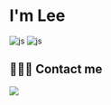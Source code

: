 # I'm Lee


<!--!
[Top Langs](https://github-readme-stats.vercel.app/api/top-langs/?username=ssunny25&layout=compact&theme=dracula)
-->

![js](https://img.shields.io/badge/Java-ED8B00?style=for-the-badge&logo=openjdk&logoColor=white)
![js](https://img.shields.io/badge/Spring-6DB33F?style=for-the-badge&logo=spring&logoColor=white)

## 👩🏻‍💻 Contact me
<a href="mailto:ssunny252525@gmail.com"><img src="https://img.shields.io/badge/Gmail-D14836?style=for-the-badge&logo=gmail&logoColor=white&link=mailto:ssunny252525@gmail.com"/></a>
